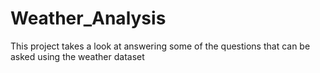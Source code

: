 # Weather_Analysis
This project takes a look at answering some of the questions that can be asked using the weather dataset 
